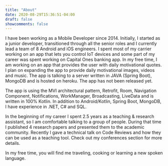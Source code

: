 ```yaml
---
title: "About"
date: 2020-08-29T15:36:51-04:00
draft: false
showcomments: false
---
```


I have been working as a Mobile Developer since 2014. Initially, I started as a junior developer, transitioned through all the senior roles and I currently lead a team of 8 Android and iOS engineers. I spent most of my carrier working on an app that lets you control IoT devices and some part of my career was spent working on Capital Ones banking app. In my free time, I am working on an app that provides the user with daily motivational quotes. I plan on expanding the app to provide daily motivational images, videos and music. The app is talking to a server written in JAVA (Spring Boot), MongoDB and is hosted on heroku. The app has not been released yet.

The app is using the MVI architectural pattern, Retrofit, Room, Navigation Component, Notifications, WorkManager, Broadcasting, LiveData and is written in 100% Kotlin. In addition to Android/Kotlin, Spring Boot, MongoDB, I have experience in .NET, C# and SQL.

In the beginning of my career I spent 2.5 years as a teaching & research assistant, so I am comfortable talking to a group of people. During that time I published 4 research papers and presented them to the academic community. Recently I gave a technical talk on Code Reviews and how they can be used as a teaching tool. Check out my conferences section for more details.

In my free time, you will find me traveling, cooking or learning a new spoken language.
